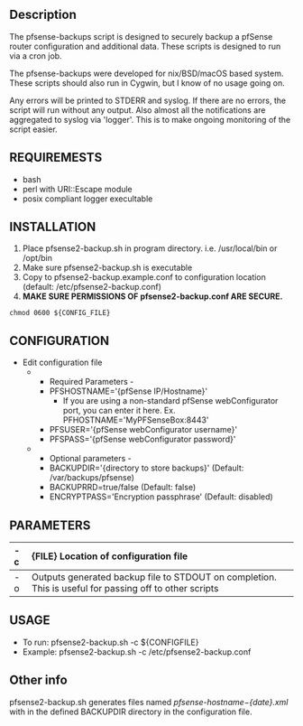 ## Description ##

The pfsense-backups script is designed to securely backup a pfSense router configuration and additional data. These scripts is designed to run via a cron job.

The pfsense-backups were developed for nix/BSD/macOS based system. These scripts should also run in Cygwin, but I know of no usage going on.

Any errors will be printed to STDERR and syslog. If there are no errors, the script will run without any output. Also almost all the notifications are aggregated to syslog via 'logger'. This is to make ongoing monitoring of the script easier.

## REQUIREMESTS ##
  * bash
  * perl with URI::Escape module
  * posix compliant logger execultable

## INSTALLATION ##
  1. Place pfsense2-backup.sh in program directory. i.e. /usr/local/bin or /opt/bin
  1. Make sure pfsense2-backup.sh is executable
  1. Copy to pfsense2-backup.example.conf to configuration location (default: /etc/pfsense2-backup.conf)
  1. **MAKE SURE PERMISSIONS OF pfsense2-backup.conf ARE SECURE.**
```
chmod 0600 ${CONFIG_FILE}
```

## CONFIGURATION ##
  * Edit configuration file
    * - Required Parameters -
      * PFSHOSTNAME='{pfSense IP/Hostname}'
        * If you are using a non-standard pfSense webConfigurator port, you can enter it here. Ex.  PFHOSTNAME='MyPFSenseBox:8443'
      * PFSUSER='{pfSense webConfigurator username}'
      * PFSPASS='{pfSense webConfigurator password}'
    * - Optional parameters -
      * BACKUPDIR='{directory to store backups}' (Default: /var/backups/pfsense)
      * BACKUPRRD=true/false (Default: false)
      * ENCRYPTPASS='Encryption passphrase' (Default: disabled)

## PARAMETERS ##
|-c|{FILE}   Location of configuration file|
|:-|:--------------------------------------|
|-o|Outputs generated backup file to STDOUT on completion. This is useful for passing off to other scripts|

## USAGE ##
  * To run: pfsense2-backup.sh -c ${CONFIGFILE}
  * Example: pfsense2-backup.sh -c /etc/pfsense2-backup.conf

## Other info ##
pfsense2-backup.sh generates files named  _pfsense-${hostname}-${date}.xml_ with in the defined BACKUPDIR directory in the configuration file.


